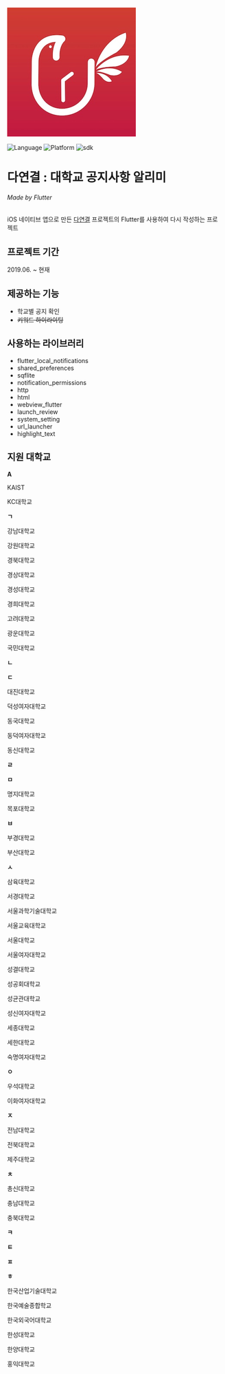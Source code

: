 ![logo](./images/logo.jpeg)

![Language](https://img.shields.io/badge/language-dart-blue.svg)
![Platform](https://img.shields.io/badge/platform-ios%7Candroid-blue.svg)
![sdk](https://img.shields.io/badge/sdk-flutter-blue.svg)

# 다연결 : 대학교 공지사항 알리미

###### Made by Flutter

iOS 네이티브 앱으로 만든 [다연결](https://github.com/presto95/UniTice) 프로젝트의 Flutter를 사용하여 다시 작성하는 프로젝트

## 프로젝트 기간

2019.06. ~ 현재

## 제공하는 기능

- 학교별 공지 확인
- ~~키워드 하이라이팅~~

## 사용하는 라이브러리

- flutter_local_notifications
- shared_preferences
- sqflite
- notification_permissions
- http
- html
- webview_flutter
- launch_review
- system_setting
- url_launcher
- highlight_text

## 지원 대학교

**A**

KAIST

KC대학교

**ㄱ**

강남대학교

강원대학교

경북대학교

경상대학교

경성대학교

경희대학교

고려대학교

광운대학교

국민대학교

**ㄴ**

**ㄷ**

대진대학교

덕성여자대학교

동국대학교

동덕여자대학교

동신대학교

**ㄹ**

**ㅁ**

명지대학교

목포대학교

**ㅂ**

부경대학교

부산대학교

**ㅅ**

삼육대학교

서경대학교

서울과학기술대학교

서울교육대학교

서울대학교

서울여자대학교

성결대학교

성공회대학교

성균관대학교

성신여자대학교

세종대학교

세한대학교

숙명여자대학교

**ㅇ**

우석대학교

이화여자대학교

**ㅈ**

전남대학교

전북대학교

제주대학교

**ㅊ**

총신대학교

충남대학교

충북대학교

**ㅋ**

**ㅌ**

**ㅍ**

**ㅎ**

한국산업기술대학교

한국예술종합학교

한국외국어대학교

한성대학교

한양대학교

홍익대학교
